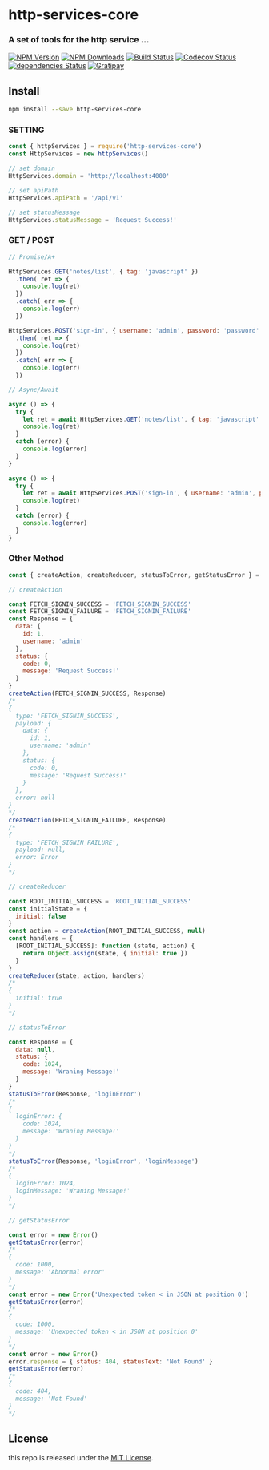# http-services-core

### A set of tools for the http service ...

[![NPM Version][npm-image]][npm-url]
[![NPM Downloads][downloads-image]][downloads-url]
[![Build Status][travis-image]][travis-url]
[![Codecov Status][codecov-image]][codecov-url]
[![dependencies Status][dependencies-image]][dependencies-url]
[![Gratipay][licensed-image]][licensed-url]


[npm-image]: https://img.shields.io/npm/v/http-services-core.svg
[npm-url]: https://www.npmjs.org/package/http-services-core
[downloads-image]: https://img.shields.io/npm/dm/http-services-core.svg
[downloads-url]: https://npmjs.org/package/http-services-core
[travis-image]: https://travis-ci.org/thondery/http-services-core.svg?branch=master
[travis-url]: https://travis-ci.org/thondery/http-services-core
[codecov-image]: https://img.shields.io/codecov/c/github/thondery/http-services-core/master.svg
[codecov-url]:   https://codecov.io/github/thondery/http-services-core?branch=master
[dependencies-image]: https://david-dm.org/thondery/http-services-core/status.svg
[dependencies-url]: https://david-dm.org/thondery/http-services-core
[licensed-image]: https://img.shields.io/badge/license-MIT-blue.svg
[licensed-url]: https://github.com/thondery/http-services-core/blob/master/LICENSE

## Install

```bash
npm install --save http-services-core
```

### SETTING

```javascript
const { httpServices } = require('http-services-core')
const HttpServices = new httpServices()

// set domain
HttpServices.domain = 'http://localhost:4000'

// set apiPath
HttpServices.apiPath = '/api/v1'

// set statusMessage
HttpServices.statusMessage = 'Request Success!'
```


### GET / POST

```javascript
// Promise/A+

HttpServices.GET('notes/list', { tag: 'javascript' })
  .then( ret => {
    console.log(ret)
  })
  .catch( err => {
    console.log(err)
  })

HttpServices.POST('sign-in', { username: 'admin', password: 'password' })
  .then( ret => {
    console.log(ret)
  })
  .catch( err => {
    console.log(err)
  })

// Async/Await

async () => {
  try {
    let ret = await HttpServices.GET('notes/list', { tag: 'javascript' })
    console.log(ret)
  }
  catch (error) {
    console.log(error)
  }
}

async () => {
  try {
    let ret = await HttpServices.POST('sign-in', { username: 'admin', password: 'password' })
    console.log(ret)
  }
  catch (error) {
    console.log(error)
  }
}
```

### Other Method

```javascript
const { createAction, createReducer, statusToError, getStatusError } = require('http-services-core')

// createAction

const FETCH_SIGNIN_SUCCESS = 'FETCH_SIGNIN_SUCCESS'
const FETCH_SIGNIN_FAILURE = 'FETCH_SIGNIN_FAILURE'
const Response = {
  data: {
    id: 1,
    username: 'admin'
  },
  status: {
    code: 0,
    message: 'Request Success!'
  }
}
createAction(FETCH_SIGNIN_SUCCESS, Response)
/*
{
  type: 'FETCH_SIGNIN_SUCCESS',
  payload: {
    data: {
      id: 1,
      username: 'admin'
    },
    status: {
      code: 0,
      message: 'Request Success!'
    }
  },
  error: null
}
*/
createAction(FETCH_SIGNIN_FAILURE, Response)
/*
{
  type: 'FETCH_SIGNIN_FAILURE',
  payload: null,
  error: Error
}
*/

// createReducer

const ROOT_INITIAL_SUCCESS = 'ROOT_INITIAL_SUCCESS'
const initialState = {
  initial: false
}
const action = createAction(ROOT_INITIAL_SUCCESS, null)
const handlers = {
  [ROOT_INITIAL_SUCCESS]: function (state, action) {
    return Object.assign(state, { initial: true })
  }
}
createReducer(state, action, handlers)
/*
{
  initial: true
}
*/

// statusToError

const Response = {
  data: null,
  status: {
    code: 1024,
    message: 'Wraning Message!'
  }
}
statusToError(Response, 'loginError')
/*
{
  loginError: {
    code: 1024,
    message: 'Wraning Message!'
  }
}
*/
statusToError(Response, 'loginError', 'loginMessage')
/*
{
  loginError: 1024,
  loginMessage: 'Wraning Message!'
}
*/

// getStatusError

const error = new Error()
getStatusError(error)
/*
{
  code: 1000,
  message: 'Abnormal error'
}
*/
const error = new Error('Unexpected token < in JSON at position 0')
getStatusError(error)
/*
{
  code: 1000,
  message: 'Unexpected token < in JSON at position 0'
}
*/
const error = new Error()
error.response = { status: 404, statusText: 'Not Found' }
getStatusError(error)
/*
{
  code: 404,
  message: 'Not Found'
}
*/
```

## License

this repo is released under the [MIT License](https://github.com/thondery/http-services-core/blob/master/LICENSE).